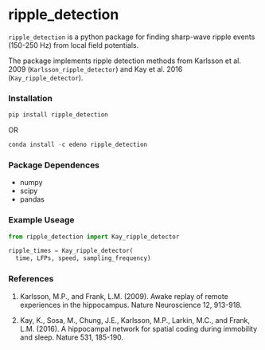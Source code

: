 # ripple_detection
`ripple_detection` is a python package for finding sharp-wave ripple events (150-250 Hz) from local field potentials.

The package implements ripple detection methods from Karlsson et al. 2009 (`Karlsson_ripple_detector`) and Kay et al. 2016 (`Kay_ripple_detector`).

### Installation ###
```python
pip install ripple_detection
```
OR
```python
conda install -c edeno ripple_detection
```

### Package Dependences ###
+ numpy
+ scipy
+ pandas

### Example Useage ###
```python
from ripple_detection import Kay_ripple_detector

ripple_times = Kay_ripple_detector(
  time, LFPs, speed, sampling_frequency)
```

### References ###
1. Karlsson, M.P., and Frank, L.M. (2009). Awake replay of remote experiences in the hippocampus. Nature Neuroscience 12, 913-918.

2. Kay, K., Sosa, M., Chung, J.E., Karlsson, M.P., Larkin, M.C., and Frank, L.M. (2016). A hippocampal network for spatial coding during immobility and sleep. Nature 531, 185-190.
